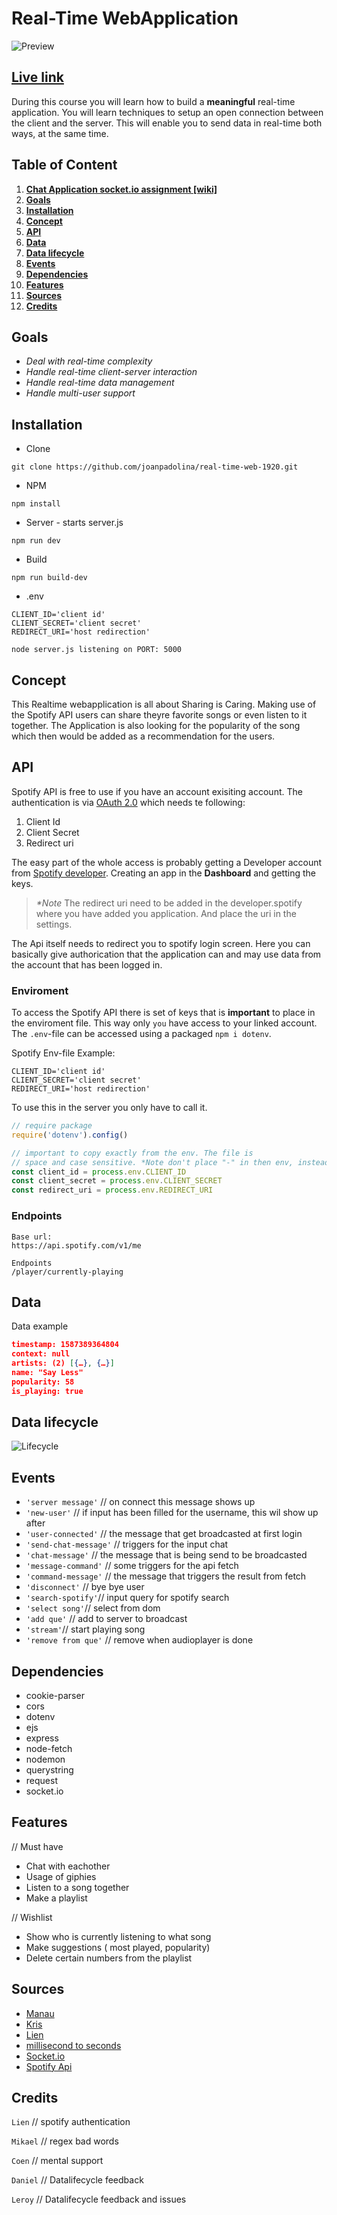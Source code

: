 # Real-Time WebApplication

![Preview](https://i.imgur.com/Ig1ibat.png)
## [Live link](https://real-time-webapp.herokuapp.com/)

During this course you will learn how to build a **meaningful** real-time application. You will learn techniques to setup an open connection between the client and the server. This will enable you to send data in real-time both ways, at the same time.

## Table of Content

1. __[Chat Application socket.io assignment [wiki]](https://github.com/joanpadolina/real-time-web-1920/wiki/Chat-application)__
1. __[Goals](#goals)__
1. __[Installation](#installation)__
1. __[Concept](#concept)__
1. __[API](#api)__
1. __[Data](#data)__
1. __[Data lifecycle](#data-lifecycle)__
1. __[Events](#events)__
1. __[Dependencies](#dependencies)__
1. __[Features](#features)__
1. __[Sources](#sources)__
1. __[Credits](#credits)__

## Goals
- _Deal with real-time complexity_
- _Handle real-time client-server interaction_
- _Handle real-time data management_
- _Handle multi-user support_

## Installation

* Clone

```
git clone https://github.com/joanpadolina/real-time-web-1920.git
```
* NPM

```
npm install
```

* Server - starts server.js

```
npm run dev
```

* Build

``` 
npm run build-dev
```

* .env

```
CLIENT_ID='client id'
CLIENT_SECRET='client secret'
REDIRECT_URI='host redirection'
```

`node server.js listening on PORT: 5000`

## Concept

This Realtime webapplication is all about  Sharing is Caring. Making use of the Spotify API users can share theyre favorite songs or even listen to it together. The Application is also looking for the popularity of the song which then would be added as a recommendation for the users. 

## API

Spotify API is free to use if you have an account exisiting account. The authentication is via [OAuth 2.0](https://oauth.net/articles/authentication/) which needs te following:

1. Client Id
1. Client Secret
1. Redirect uri

The easy part of the whole access is probably getting a Developer account from [Spotify developer](https://developer.spotify.com/dashboard/). Creating an app in the __Dashboard__ and getting the keys.
> _*Note_ The redirect uri need to be added in the developer.spotify where you have added you application. And place the uri in the settings.

The Api itself needs to redirect you to spotify login screen. Here you can basically give authorication that the application can and may use data from the account that has been logged in.

### Enviroment 

To access the Spotify API there is set of keys that is __important__ to place in the enviroment file. This way only `you` have access to your linked account. The `.env`-file can be accessed using a packaged `npm i dotenv`.

Spotify Env-file Example: 
```env
CLIENT_ID='client id'
CLIENT_SECRET='client secret'
REDIRECT_URI='host redirection'
```

To use this in the server you only have to call it.

```js
// require package
require('dotenv').config()

// important to copy exactly from the env. The file is 
// space and case sensitive. *Note don't place "-" in then env, instead use under lines.
const client_id = process.env.CLIENT_ID
const client_secret = process.env.CLIENT_SECRET
const redirect_uri = process.env.REDIRECT_URI


```

### Endpoints

```
Base url: 
https://api.spotify.com/v1/me

Endpoints
/player/currently-playing

```

## Data

Data example
```json
timestamp: 1587389364804
context: null
artists: (2) [{…}, {…}]
name: "Say Less"
popularity: 58
is_playing: true
```


## Data lifecycle

![Lifecycle](https://github.com/joanpadolina/real-time-web-1920/blob/master/public/assets/img/data_life3.png)

## Events
* `'server message'` // on connect this message shows up
* `'new-user'` // if input has been filled for the username, this wil show up after
* `'user-connected'` // the message that get broadcasted at first login
* `'send-chat-message'` // triggers for the input chat
* `'chat-message'` // the message that is being send to be broadcasted
* `'message-command'` // some triggers for the api fetch
* `'command-message'` // the message that triggers the result from fetch
* `'disconnect'` // bye bye user
* `'search-spotify'`// input query for spotify search
* `'select song'`// select from dom
* `'add que'` // add to server to broadcast
* `'stream'`// start playing song
* `'remove from que'` // remove when audioplayer is done

## Dependencies
* cookie-parser
* cors
* dotenv
* ejs
* express
* node-fetch
* nodemon
* querystring
* request
* socket.io

## Features
// Must have
* Chat with eachother
* Usage of giphies
* Listen to a song together
* Make a playlist

// Wishlist
* Show who is currently listening to what song
* Make suggestions ( most played, popularity)
* Delete certain numbers from the playlist

## Sources

* [Manau](https://github.com/Mennauu/real-time-web-1819)
* [Kris](https://github.com/kriskuiper/real-time-web-1920)
* [Lien](https://github.com/nlvo/real-time-web-1920)
* [millisecond to seconds](https://stackoverflow.com/questions/21294302/converting-milliseconds-to-minutes-and-seconds-with-javascript)
* [Socket.io](https://socket.io/)
* [Spotify Api](https://developer.spotify.com/)

## Credits
`Lien` // spotify authentication

`Mikael` // regex bad words

`Coen`  // mental support

`Daniel` // Datalifecycle feedback

`Leroy` // Datalifecycle feedback and issues



<!-- ## Curriculum

### Week 1 - Hello Server

Goal: Build and deploy a unique barebone real-time app  

[Exercises](https://github.com/cmda-minor-web/real-time-web-1819/blob/master/week-1.md)    
[Slides](https://docs.google.com/presentation/d/1EVsEFgBnG699nce058ss_PkVJROQXDp5wJJ-IRXvzTA/edit?usp=sharing)  


### Week 2 - Sharing is caring  

Goal: Store, manipulate and share data between server-client   

[Exercises](https://github.com/cmda-minor-web/real-time-web-1819/blob/master/week-2.md)    
[Slides](https://docs.google.com/presentation/d/1woKoY59D8Zcttna0FzfNjEtGtT8oXWi9b5LYlukRISM/edit?usp=sharing)


### Week 3 - Let’s take this show on the road 

Goal: Handle data sharing and multi-user support 

[Exercises](https://github.com/cmda-minor-web/real-time-web-1819/blob/master/week-3.md)  
[Slides](https://docs.google.com/presentation/d/1SHofRYg87bhdqhv7DQb_HZMbW7Iq1PtqxpdtZHMbMmk/edit?usp=sharing) -->


<!-- Add a link to your live demo in Github Pages 🌐-->

<!-- ☝️ replace this description with a description of your own work -->

<!-- replace the code in the /docs folder with your own, so you can showcase your work with GitHub Pages 🌍 -->

<!-- Add a nice image here at the end of the week, showing off your shiny frontend 📸 -->

<!-- Maybe a table of contents here? 📚 -->

<!-- How about a section that describes how to install this project? 🤓 -->

<!-- ...but how does one use this project? What are its features 🤔 -->

<!-- What external data source is featured in your project and what are its properties 🌠 -->

<!-- This would be a good place for your data life cycle ♻️-->

<!-- Maybe a checklist of done stuff and stuff still on your wishlist? ✅ -->

<!-- How about a license here? 📜  -->
